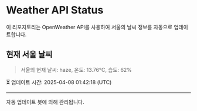 
# Weather API Status

이 리포지토리는 OpenWeather API를 사용하여 서울의 날씨 정보를 자동으로 업데이트합니다.

## 현재 서울 날씨
> 서울의 현재 날씨: haze, 온도: 13.76°C, 습도: 62%

⏳ 업데이트 시간: 2025-04-08 01:42:18 (UTC)

---
자동 업데이트 봇에 의해 관리됩니다.
